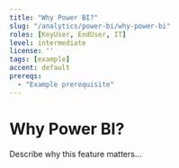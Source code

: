 ```yaml
---
title: "Why Power BI?"
slug: "/analytics/power-bi/why-power-bi"
roles: [KeyUser, EndUser, IT]
level: intermediate
license: ''
tags: [example]
accent: default
prereqs:
  - "Example prerequisite"
---
```


# Why Power BI?

Describe why this feature matters...
